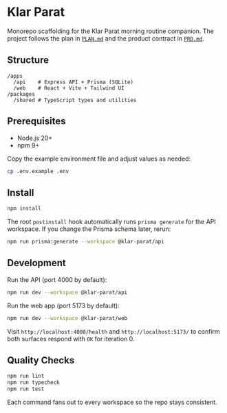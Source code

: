 # Klar Parat

Monorepo scaffolding for the Klar Parat morning routine companion. The project follows the plan in [`PLAN.md`](./PLAN.md) and the product contract in [`PRD.md`](./PRD.md).

## Structure

```
/apps
  /api    # Express API + Prisma (SQLite)
  /web    # React + Vite + Tailwind UI
/packages
  /shared # TypeScript types and utilities
```

## Prerequisites

- Node.js 20+
- npm 9+

Copy the example environment file and adjust values as needed:

```bash
cp .env.example .env
```

## Install

```bash
npm install
```

The root `postinstall` hook automatically runs `prisma generate` for the API workspace. If you change the Prisma schema later, rerun:

```bash
npm run prisma:generate --workspace @klar-parat/api
```

## Development

Run the API (port 4000 by default):

```bash
npm run dev --workspace @klar-parat/api
```

Run the web app (port 5173 by default):

```bash
npm run dev --workspace @klar-parat/web
```

Visit `http://localhost:4000/health` and `http://localhost:5173/` to confirm both surfaces respond with `OK` for iteration 0.

## Quality Checks

```bash
npm run lint
npm run typecheck
npm run test
```

Each command fans out to every workspace so the repo stays consistent.
